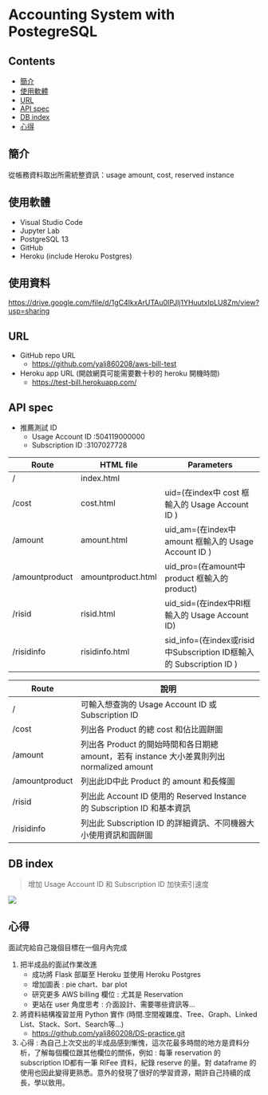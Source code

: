 # Accounting System with PostegreSQL

## Contents

- [簡介](#簡介)
- [使用軟體](#使用軟體)
- [URL](#URL)
- [API spec](#API-spec)
- [DB index](#DB-index)
- [心得](#心得)

## 簡介

從帳務資料取出所需統整資訊：usage amount, cost, reserved instance

## 使用軟體
- Visual Studio Code
- Jupyter Lab
- PostgreSQL 13
- GitHub
- Heroku (include Heroku Postgres)

## 使用資料
https://drive.google.com/file/d/1gC4IkxArUTAu0IPJlj1YHuutxIpLU8Zm/view?usp=sharing

## URL
- GitHub repo URL
    - https://github.com/yali860208/aws-bill-test
- Heroku app URL (開啟網頁可能需要數十秒的 heroku 開機時間)
    - https://test-bill.herokuapp.com/

## API spec
- 推薦測試 ID
    - Usage Account ID :504119000000
    - Subscription ID :3107027728


|Route|HTML file|Parameters|
|-|-|-|
|/|index.html||
|/cost|cost.html|uid=(在index中 cost 框輸入的 Usage Account ID ) |
|/amount|amount.html|uid_am=(在index中 amount 框輸入的 Usage Account ID )|
|/amountproduct|amountproduct.html|uid_pro=(在amount中 product 框輸入的 product)|
|/risid|risid.html|uid_sid=(在index中RI框輸入的 Usage Account ID)|
|/risidinfo|risidinfo.html|sid_info=(在index或risid中Subscription ID框輸入的 Subscription ID )|
 

|Route|說明|
|-|-|
|/|可輸入想查詢的 Usage Account ID 或 Subscription ID|
|/cost|列出各 Product 的總 cost 和佔比圓餅圖|
|/amount|列出各 Product 的開始時間和各日期總 amount，若有 instance 大小差異則列出 normalized amount|
|/amountproduct|列出此ID中此 Product 的 amount 和長條圖|
|/risid|列出此 Account ID 使用的 Reserved Instance 的 Subscription ID 和基本資訊|
|/risidinfo|列出此 Subscription ID 的詳細資訊、不同機器大小使用資訊和圓餅圖|
    
## DB index
> 增加 Usage Account ID 和 Subscription ID 加快索引速度

![](https://i.imgur.com/72cJTU4.png)

## 心得
面試完給自己幾個目標在一個月內完成
1. 把半成品的面試作業改進
    - 成功將 Flask 部屬至 Heroku 並使用 Heroku Postgres
    - 增加圖表 : pie chart、bar plot
    - 研究更多 AWS billing 欄位 : 尤其是 Reservation
    - 更站在 user 角度思考 : 介面設計、需要哪些資訊等...
3. 將資料結構複習並用 Python 實作 (時間.空間複雜度、Tree、Graph、Linked List、Stack、Sort、Search等...)
    - https://github.com/yali860208/DS-practice.git
4. 心得 :
    為自己上次交出的半成品感到慚愧，這次花最多時間的地方是資料分析，了解每個欄位跟其他欄位的關係，例如 : 每筆 reservation 的 subscription ID都有一筆 RIFee 資料，紀錄 reserve 的量。對 dataframe 的使用也因此變得更熟悉。意外的發現了很好的學習資源，期許自己持續的成長，學以致用。

